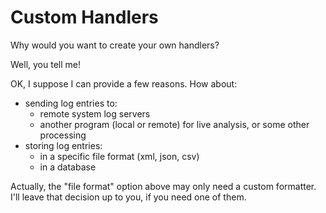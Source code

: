 # Custom Handlers

Why would you want to create your own handlers?

Well, you tell me!

OK, I suppose I can provide a few reasons. How about:

- sending log entries to:
  - remote system log servers
  - another program (local or remote) for live analysis, or some other processing
- storing log entries:
  - in a specific file format (xml, json, csv)
  - in a database

Actually, the "file format" option above may only need a custom formatter.
I'll leave that decision up to you, if you need one of them.
